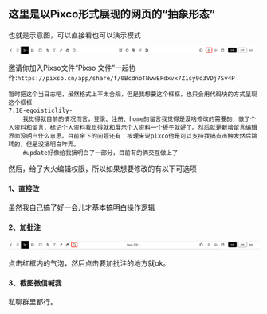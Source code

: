 ## 这里是以Pixco形式展现的网页的“抽象形态”

也就是示意图，可以直接看也可以演示模式

![](pics/play.png)

邀请你加入Pixso文件“Pixso 文件”一起协作:`https://pixso.cn/app/share/f/0BcdnoTNwwEPdxvx7Z1sy9o3VDj7Sv4P`

```
暂时把这个当日志吧，虽然格式上不太合规，但是我想要这个框框，也只会用代码块的方式呈现这个框框
7.18-egoisticlily-
    我觉得就目前的情况而言，登录、注册、home的留言我觉得是没啥修改的需要的，做了个人资料和留言，标记个人资料我觉得就和展示个人资料一个板子就好了。然后就是新增留言编辑界面没明白什么意思。目前余下的问题还有：按理来说pixco他是可以支持我搞点击触发然后跳转的，但是没搞明白咋弄。
    #update好像给我搞明白了一部分，目前有的俩交互做上了
```

然后，给了大火编辑权限，所以如果想要修改的有以下可选项

#### 1、直接改

虽然我自己搞了好一会儿才基本搞明白操作逻辑

#### 2、加批注

![](pics/head.png)

点击红框内的气泡，然后点击要加批注的地方就ok。

#### 3、截图微信喊我

私聊群里都行。
